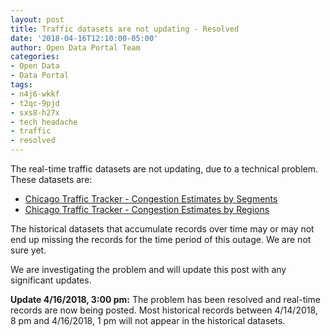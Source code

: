 ```yaml
---
layout: post
title: Traffic datasets are not updating - Resolved
date: '2018-04-16T12:10:00-05:00'
author: Open Data Portal Team
categories:
- Open Data
- Data Portal
tags:
- n4j6-wkkf
- t2qc-9pjd
- sxs8-h27x
- tech headache
- traffic
- resolved
---
```

The real-time traffic datasets are not updating, due to a technical problem. These datasets are:

* [Chicago Traffic Tracker - Congestion Estimates by Segments](https://data.cityofchicago.org/d/n4j6-wkkf)
* [Chicago Traffic Tracker - Congestion Estimates by Regions](https://data.cityofchicago.org/d/t2qc-9pjd)

The historical datasets that accumulate records over time may or may not end up missing the records for the time period of this outage. We are not sure yet.

We are investigating the problem and will update this post with any significant updates.

**Update 4/16/2018, 3:00 pm:** The problem has been resolved and real-time records are now being posted. Most historical records between 4/14/2018, 8 pm and 4/16/2018, 1 pm will not appear in the historical datasets.
